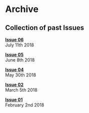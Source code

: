# Archive

## **Collection of past Issues**

[**Issue 06**](issue06/index.md)  
July 11th 2018

[**Issue 05**](issue05/index.md)  
June 8th 2018

[**Issue 04**](issue04/index.md)  
May 30th 2018

[**Issue 02**](issue02/index.md)  
March 5th 2018

[**Issue 01**](issue01/index.md)  
February 2nd 2018
